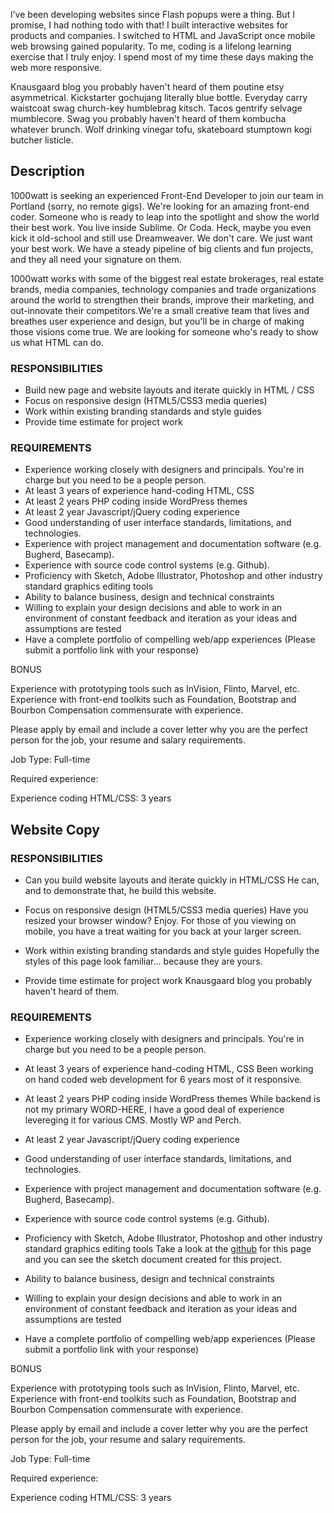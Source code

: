 I’ve been developing websites since Flash popups were a thing. But I promise, I had nothing todo with that! I built interactive websites for products and companies. I switched to HTML and JavaScript once mobile web browsing gained popularity. To me, coding is a lifelong learning exercise that I truly enjoy. I spend most of my time these days making the web more responsive.

Knausgaard blog you probably haven't heard of them poutine etsy asymmetrical. Kickstarter gochujang literally blue bottle. Everyday carry waistcoat swag church-key humblebrag kitsch. Tacos gentrify selvage mumblecore. Swag you probably haven't heard of them kombucha whatever brunch. Wolf drinking vinegar tofu, skateboard stumptown kogi butcher listicle.

## Description

1000watt is seeking an experienced Front-End Developer to join our team in Portland (sorry, no remote gigs). We're looking for an amazing front-end coder. Someone who is ready to leap into the spotlight and show the world their best work. You live inside Sublime. Or Coda. Heck, maybe you even kick it old-school and still use Dreamweaver. We don't care. We just want your best work. We have a steady pipeline of big clients and fun projects, and they all need your signature on them.

1000watt works with some of the biggest real estate brokerages, real estate brands, media companies, technology companies and trade organizations around the world to strengthen their brands, improve their marketing, and out-innovate their competitors.We're a small creative team that lives and breathes user experience and design, but you'll be in charge of making those visions come true. We are looking for someone who's ready to show us what HTML can do.

### RESPONSIBILITIES
* Build new page and website layouts and iterate quickly in HTML / CSS
* Focus on responsive design (HTML5/CSS3 media queries)
* Work within existing branding standards and style guides
* Provide time estimate for project work

### REQUIREMENTS

* Experience working closely with designers and principals. You're in charge but you need to be a people person.
* At least 3 years of experience hand-coding HTML, CSS
* At least 2 years PHP coding inside WordPress themes
* At least 2 year Javascript/jQuery coding experience
* Good understanding of user interface standards, limitations, and technologies.
* Experience with project management and documentation software (e.g. Bugherd, Basecamp).
* Experience with source code control systems (e.g. Github).
* Proficiency with Sketch, Adobe Illustrator, Photoshop and other industry standard graphics editing tools
* Ability to balance business, design and technical constraints
* Willing to explain your design decisions and able to work in an environment of constant feedback and iteration as your ideas and assumptions are tested
* Have a complete portfolio of compelling web/app experiences (Please submit a portfolio link with your response)

BONUS

Experience with prototyping tools such as InVision, Flinto, Marvel, etc.
Experience with front-end toolkits such as Foundation, Bootstrap and Bourbon
Compensation commensurate with experience.﻿

Please apply by email and include a cover letter why you are the perfect person for the job, your resume and salary requirements.

Job Type: Full-time

Required experience:

Experience coding HTML/CSS: 3 years




## Website Copy


### RESPONSIBILITIES

* Can you build website layouts and iterate quickly in HTML/CSS
He can, and to demonstrate that, he build this website.

* Focus on responsive design (HTML5/CSS3 media queries)
Have you resized your browser window? Enjoy. For those of you viewing on mobile, you have a treat waiting for you back at your larger screen.

* Work within existing branding standards and style guides
Hopefully the styles of this page look familiar... because they are yours.

* Provide time estimate for project work
Knausgaard blog you probably haven't heard of them.

### REQUIREMENTS

* Experience working closely with designers and principals. You're in charge but you need to be a people person.
* At least 3 years of experience hand-coding HTML, CSS
Been working on hand coded web development for 6 years most of it responsive.

* At least 2 years PHP coding inside WordPress themes
While backend is not my primary WORD-HERE, I have a good deal of experience levereging it for various CMS. Mostly WP and Perch.

* At least 2 year Javascript/jQuery coding experience

* Good understanding of user interface standards, limitations, and technologies.
* Experience with project management and documentation software (e.g. Bugherd, Basecamp).
* Experience with source code control systems (e.g. Github).
* Proficiency with Sketch, Adobe Illustrator, Photoshop and other industry standard graphics editing tools
Take a look at the [github](link) for this page and you can see the sketch document created for this project.

* Ability to balance business, design and technical constraints
* Willing to explain your design decisions and able to work in an environment of constant feedback and iteration as your ideas and assumptions are tested
* Have a complete portfolio of compelling web/app experiences (Please submit a portfolio link with your response)

BONUS

Experience with prototyping tools such as InVision, Flinto, Marvel, etc.
Experience with front-end toolkits such as Foundation, Bootstrap and Bourbon
Compensation commensurate with experience.﻿

Please apply by email and include a cover letter why you are the perfect person for the job, your resume and salary requirements.

Job Type: Full-time

Required experience:

Experience coding HTML/CSS: 3 years
